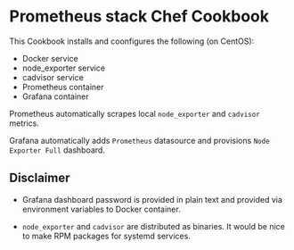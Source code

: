 # Prometheus stack Chef Cookbook

This Cookbook installs and coonfigures the following (on CentOS):

* Docker service
* node_exporter service
* cadvisor service
* Prometheus container
* Grafana container

Prometheus automatically scrapes local `node_exporter` and `cadvisor` metrics.

Grafana automatically adds `Prometheus` datasource and provisions `Node Exporter Full` dashboard.

## Disclaimer

* Grafana dashboard password is provided in plain text and provided via environment variables to Docker container.

* `node_exporter` and `cadvisor` are distributed as binaries. It would be nice to make RPM packages for systemd services.